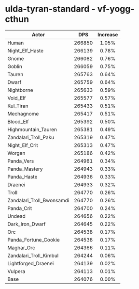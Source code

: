 # ulda-tyran-standard - vf-yogg-cthun
| Actor | DPS | Increase |
|---|:---:|:---:|
|Human|266850|1.05%|
|Night_Elf_Haste|266139|0.78%|
|Gnome|266082|0.76%|
|Goblin|266059|0.75%|
|Tauren|265763|0.64%|
|Dwarf|265759|0.64%|
|Nightborne|265633|0.59%|
|Void_Elf|265577|0.57%|
|Kul_Tiran|265433|0.51%|
|Mechagnome|265417|0.51%|
|Blood_Elf|265392|0.50%|
|Highmountain_Tauren|265381|0.49%|
|Zandalari_Troll_Paku|265319|0.47%|
|Night_Elf_Crit|265313|0.47%|
|Worgen|265186|0.42%|
|Panda_Vers|264981|0.34%|
|Panda_Mastery|264943|0.33%|
|Panda_Haste|264936|0.33%|
|Draenei|264933|0.32%|
|Troll|264770|0.26%|
|Zandalari_Troll_Bwonsamdi|264770|0.26%|
|Panda_Crit|264700|0.24%|
|Undead|264656|0.22%|
|Dark_Iron_Dwarf|264645|0.22%|
|Orc|264538|0.17%|
|Panda_Fortune_Cookie|264538|0.17%|
|Maghar_Orc|264366|0.11%|
|Zandalari_Troll_Kimbul|264244|0.06%|
|Lightforged_Draenei|264139|0.02%|
|Vulpera|264113|0.01%|
|Base|264076|0.00%|

